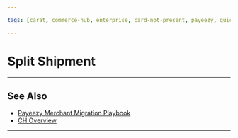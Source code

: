 ```yaml
---

tags: [carat, commerce-hub, enterprise, card-not-present, payeezy, quick-keys, batch-upload]

---
```


# Split Shipment

---

## See Also

- [Payeezy Merchant Migration Playbook](?path=docs/Resources/Guides/Payeezy/Payeezy-Migration-ExtendedLanding.md)
- [CH Overview](?path=docs/Getting-Started/Getting-Started-General.md)

---
